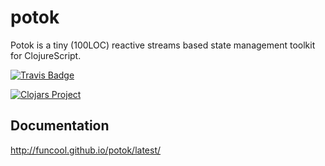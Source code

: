 # potok #

Potok is a tiny (100LOC) reactive streams based state management toolkit for
ClojureScript.

[![Travis Badge](https://img.shields.io/travis/funcool/potok/master.svg)](https://travis-ci.org/funcool/potok "Travis Badge")

[![Clojars Project](http://clojars.org/funcool/potok/latest-version.svg)](http://clojars.org/funcool/potok)


## Documentation ##

http://funcool.github.io/potok/latest/
